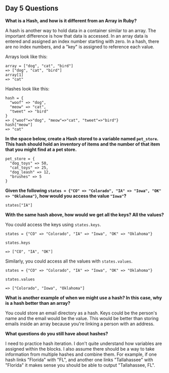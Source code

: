 ## Day 5 Questions

**What is a Hash, and how is it different from an Array in Ruby?**

A hash is another way to hold data in a container similar to an array.  The important difference is how that data is accessed.  In an array data is entered and assigned an index number starting with zero.  In a hash, there are no index numbers, and a "key" is assigned to reference each value.

Arrays look like this:

```
array = ["dog", "cat", "bird"]
=> ["dog", "cat", "bird"]
array[1]
=> "cat"
```
Hashes look like this:
```
hash = {
  "woof" => "dog",
  "meow" => "cat",
  "tweet" => "bird"
}  
=> {"woof"=>"dog", "meow"=>"cat", "tweet"=>"bird"}
hash["meow"]
=> "cat"
```

**In the space below, create a Hash stored to a variable named `pet_store`.  This hash should hold an inventory of items and the number of that item that you might find at a pet store.**

```
pet_store = {
  "dog_toys" => 50,
  "cat_toys" => 25,
  "dog_leash" => 12,
  "brushes" => 5
}  
```



**Given the following `states = {"CO" => "Colorado", "IA" => "Iowa", "OK" => "Oklahoma"}`, how would you access the value `"Iowa"`?**

```
states["IA"]
```

**With the same hash above, how would we get all the keys?  All the values?**

You could access the keys using `states.keys`.

```
states = {"CO" => "Colorado", "IA" => "Iowa", "OK" => "Oklahoma"}

states.keys

=> ["CO", "IA", "OK"]
```

Similarly, you could access all the values with `states.values`.

```
states = {"CO" => "Colorado", "IA" => "Iowa", "OK" => "Oklahoma"}

states.values

=> ["Colorado", "Iowa", "Oklahoma"]
```


**What is another example of when we might use a hash?  In this case, why is a hash better than an array?**

You could store an email directory as a hash.  Keys could be the person's name and the email would be the value.  This would be better than storing emails inside an array because you're linking a person with an address.

**What questions do you still have about hashes?**

I need to practice hash iteration.  I don't quite understand how variables are assigned within the blocks.  I also assume there should be a way to take information from multiple hashes and combine them.  For example, if one hash links "Florida" with "FL", and another one links "Tallahassee" with "Florida" it makes sense you should be able to output "Tallahassee, FL".
